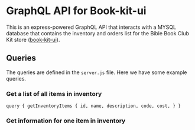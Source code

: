 # GraphQL API for Book-kit-ui
This is an express-powered GraphQL API that interacts with a MYSQL database that contains the inventory and orders list for the Bible Book Club Kit store ([book-kit-ui](https://github.com/micharine/book-kit-ui)).
 ## Queries
 The queries are defined in the `server.js` file. Here we have some example queries.
 ### Get a list of all items in inventory
 `
 query {
  getInventoryItems {
    id,
    name,
    description,
    code,
    cost,
  }
}
`
 ### Get information for one item in inventory
